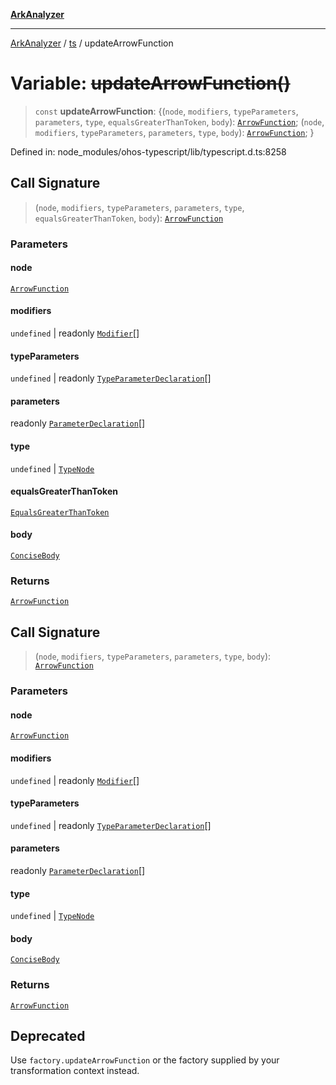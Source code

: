 [**ArkAnalyzer**](../../../../README.md)

***

[ArkAnalyzer](../../../../globals.md) / [ts](../README.md) / updateArrowFunction

# Variable: ~~updateArrowFunction()~~

> `const` **updateArrowFunction**: \{(`node`, `modifiers`, `typeParameters`, `parameters`, `type`, `equalsGreaterThanToken`, `body`): [`ArrowFunction`](../interfaces/ArrowFunction.md); (`node`, `modifiers`, `typeParameters`, `parameters`, `type`, `body`): [`ArrowFunction`](../interfaces/ArrowFunction.md); \}

Defined in: node\_modules/ohos-typescript/lib/typescript.d.ts:8258

## Call Signature

> (`node`, `modifiers`, `typeParameters`, `parameters`, `type`, `equalsGreaterThanToken`, `body`): [`ArrowFunction`](../interfaces/ArrowFunction.md)

### Parameters

#### node

[`ArrowFunction`](../interfaces/ArrowFunction.md)

#### modifiers

`undefined` | readonly [`Modifier`](../type-aliases/Modifier.md)[]

#### typeParameters

`undefined` | readonly [`TypeParameterDeclaration`](../interfaces/TypeParameterDeclaration.md)[]

#### parameters

readonly [`ParameterDeclaration`](../interfaces/ParameterDeclaration.md)[]

#### type

`undefined` | [`TypeNode`](../interfaces/TypeNode.md)

#### equalsGreaterThanToken

[`EqualsGreaterThanToken`](../type-aliases/EqualsGreaterThanToken.md)

#### body

[`ConciseBody`](../type-aliases/ConciseBody.md)

### Returns

[`ArrowFunction`](../interfaces/ArrowFunction.md)

## Call Signature

> (`node`, `modifiers`, `typeParameters`, `parameters`, `type`, `body`): [`ArrowFunction`](../interfaces/ArrowFunction.md)

### Parameters

#### node

[`ArrowFunction`](../interfaces/ArrowFunction.md)

#### modifiers

`undefined` | readonly [`Modifier`](../type-aliases/Modifier.md)[]

#### typeParameters

`undefined` | readonly [`TypeParameterDeclaration`](../interfaces/TypeParameterDeclaration.md)[]

#### parameters

readonly [`ParameterDeclaration`](../interfaces/ParameterDeclaration.md)[]

#### type

`undefined` | [`TypeNode`](../interfaces/TypeNode.md)

#### body

[`ConciseBody`](../type-aliases/ConciseBody.md)

### Returns

[`ArrowFunction`](../interfaces/ArrowFunction.md)

## Deprecated

Use `factory.updateArrowFunction` or the factory supplied by your transformation context instead.
